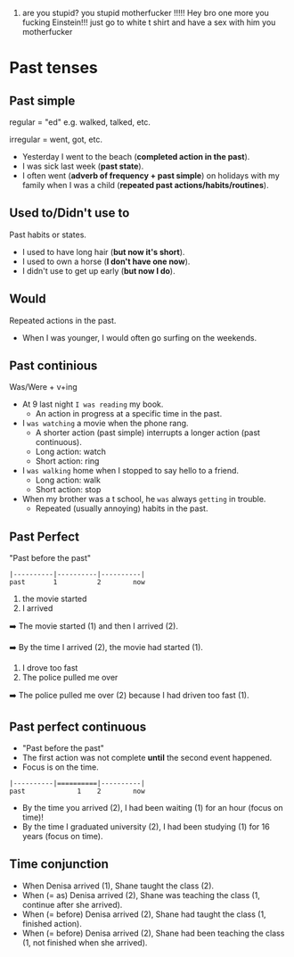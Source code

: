 1. are you stupid? you stupid motherfucker !!!!! Hey bro one more you fucking Einstein!!! just go to white t shirt and have a sex with him you motherfucker

# Past tenses

## Past simple

regular = "ed" e.g. walked, talked, etc.

irregular = went, got, etc.

- Yesterday I went to the beach (**completed action in the past**).
- I was sick last week (**past state**).
- I often went (**adverb of frequency + past simple**) on holidays with my family when I was a child (**repeated past actions/habits/routines**).

## Used to/Didn't use to

Past habits or states.

- I used to have long hair (**but now it's short**).
- I used to own a horse (**I don't have one now**).
- I didn't use to get up early (**but now I do**).

## Would

Repeated actions in the past.

- When I was younger, I would often go surfing on the weekends.

## Past continious

Was/Were + v+ing

- At 9 last night `I was reading` my book.
  - An action in progress at a specific time in the past.
- I `was watching` a movie when the phone rang.
  - A shorter action (past simple) interrupts a longer action (past continuous).
  - Long action: watch
  - Short action: ring
- I `was walking` home when I stopped to say hello to a friend.
  - Long action: walk
  - Short action: stop
- When my brother was a t school, he `was` always `getting` in trouble.
  - Repeated (usually annoying) habits in the past.

## Past Perfect

"Past before the past"

```
|----------|----------|----------|
past       1          2        now
```

1. the movie started
2. I arrived

:arrow_right: The movie started (1) and then I arrived (2).

:arrow_right: By the time I arrived (2), the movie had started (1).

1. I drove too fast
2. The police pulled me over

:arrow_right: The police pulled me over (2) because I had driven too fast (1).

## Past perfect continuous

- "Past before the past"
- The first action was not complete **until** the second event happened.
- Focus is on the time.


```
|----------|==========|----------|
past             1    2        now
```

- By the time you arrived (2), I had been waiting (1) for an hour (focus on time)!
- By the time I graduated university (2), I had been studying (1) for 16 years (focus on time).

## Time conjunction

- When Denisa arrived (1), Shane taught the class (2).
- When (= as) Denisa arrived (2), Shane was teaching the class (1, continue after she arrived).
- When (= before) Denisa arrived (2), Shane had taught the class (1, finished action).
- When (= before) Denisa arrived (2), Shane had been teaching the class (1, not finished when she arrived).
